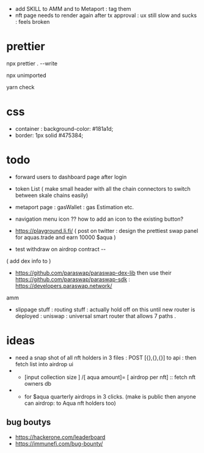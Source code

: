 - add SKILL to AMM and to Metaport : tag them
- nft page needs to render again after tx approval : ux still slow and sucks : feels broken

# prettier

npx prettier . --write

npx unimported

yarn check

# css

- container : background-color: #181a1d;
- border: 1px solid #475384;

# todo

- forward users to dashboard page after login

- token List ( make small header with all the chain connectors to switch between skale chains easily)

- metaport page : gasWallet : gas Estimation etc.

- navigation menu icon ?? how to add an icon to the existing button?

- https://playground.li.fi/ ( post on twitter : design the prettiest swap panel for aquas.trade and earn 10000 $aqua )

- test withdraw on airdrop contract --

( add dex info to )

- https://github.com/paraswap/paraswap-dex-lib
  then use their https://github.com/paraswap/paraswap-sdk : https://developers.paraswap.network/

amm

- slippage stuff : routing stuff : actually hold off on this until new router is deployed : uniswap : universal smart router that allows 7 paths .

# ideas

- need a snap shot of all nft holders in 3 files : POST [{},{},{}] to api : then fetch list into airdrop ui
- - [input collection size ] /[ aqua amount]= [ airdrop per nft] :: fetch nft owners db
- - for $aqua quarterly airdrops in 3 clicks. (make is public then anyone can airdrop: to Aqua nft holders too)

## bug boutys

- https://hackerone.com/leaderboard
- https://immunefi.com/bug-bounty/
